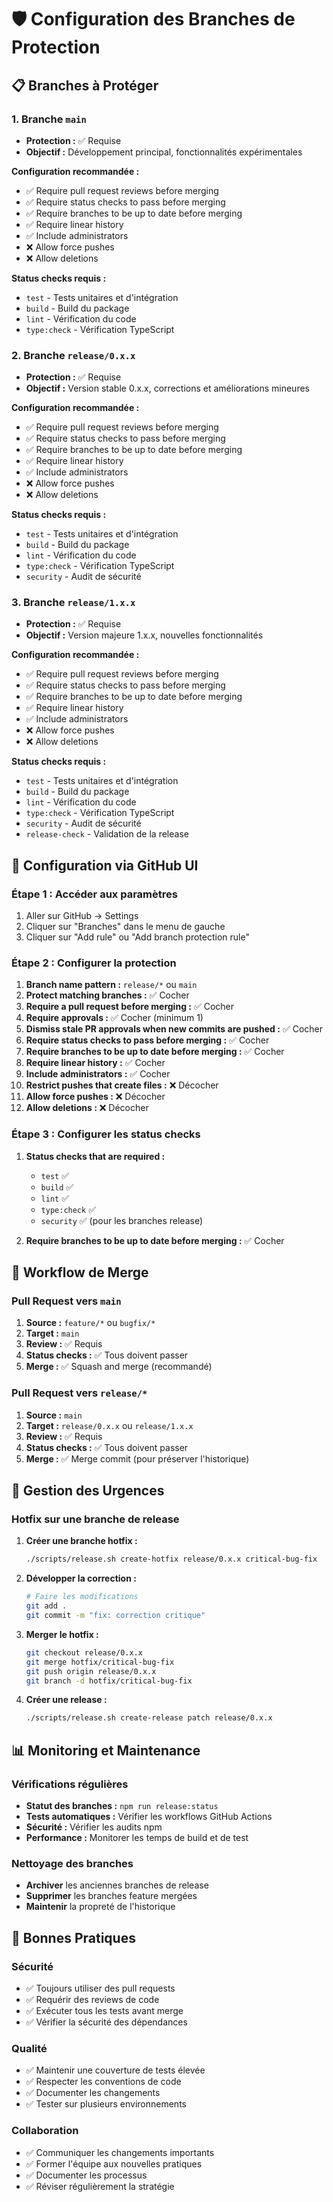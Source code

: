 # 🛡️ Configuration des Branches de Protection

## 📋 Branches à Protéger

### 1. Branche `main`
- **Protection :** ✅ Requise
- **Objectif :** Développement principal, fonctionnalités expérimentales

**Configuration recommandée :**
- ✅ Require pull request reviews before merging
- ✅ Require status checks to pass before merging
- ✅ Require branches to be up to date before merging
- ✅ Require linear history
- ✅ Include administrators
- ❌ Allow force pushes
- ❌ Allow deletions

**Status checks requis :**
- `test` - Tests unitaires et d'intégration
- `build` - Build du package
- `lint` - Vérification du code
- `type:check` - Vérification TypeScript

### 2. Branche `release/0.x.x`
- **Protection :** ✅ Requise
- **Objectif :** Version stable 0.x.x, corrections et améliorations mineures

**Configuration recommandée :**
- ✅ Require pull request reviews before merging
- ✅ Require status checks to pass before merging
- ✅ Require branches to be up to date before merging
- ✅ Require linear history
- ✅ Include administrators
- ❌ Allow force pushes
- ❌ Allow deletions

**Status checks requis :**
- `test` - Tests unitaires et d'intégration
- `build` - Build du package
- `lint` - Vérification du code
- `type:check` - Vérification TypeScript
- `security` - Audit de sécurité

### 3. Branche `release/1.x.x`
- **Protection :** ✅ Requise
- **Objectif :** Version majeure 1.x.x, nouvelles fonctionnalités

**Configuration recommandée :**
- ✅ Require pull request reviews before merging
- ✅ Require status checks to pass before merging
- ✅ Require branches to be up to date before merging
- ✅ Require linear history
- ✅ Include administrators
- ❌ Allow force pushes
- ❌ Allow deletions

**Status checks requis :**
- `test` - Tests unitaires et d'intégration
- `build` - Build du package
- `lint` - Vérification du code
- `type:check` - Vérification TypeScript
- `security` - Audit de sécurité
- `release-check` - Validation de la release

## 🔧 Configuration via GitHub UI

### Étape 1 : Accéder aux paramètres
1. Aller sur GitHub → Settings
2. Cliquer sur "Branches" dans le menu de gauche
3. Cliquer sur "Add rule" ou "Add branch protection rule"

### Étape 2 : Configurer la protection
1. **Branch name pattern :** `release/*` ou `main`
2. **Protect matching branches :** ✅ Cocher
3. **Require a pull request before merging :** ✅ Cocher
4. **Require approvals :** ✅ Cocher (minimum 1)
5. **Dismiss stale PR approvals when new commits are pushed :** ✅ Cocher
6. **Require status checks to pass before merging :** ✅ Cocher
7. **Require branches to be up to date before merging :** ✅ Cocher
8. **Require linear history :** ✅ Cocher
9. **Include administrators :** ✅ Cocher
10. **Restrict pushes that create files :** ❌ Décocher
11. **Allow force pushes :** ❌ Décocher
12. **Allow deletions :** ❌ Décocher

### Étape 3 : Configurer les status checks
1. **Status checks that are required :**
   - `test` ✅
   - `build` ✅
   - `lint` ✅
   - `type:check` ✅
   - `security` ✅ (pour les branches release)

2. **Require branches to be up to date before merging :** ✅ Cocher

## 🔄 Workflow de Merge

### Pull Request vers `main`
1. **Source :** `feature/*` ou `bugfix/*`
2. **Target :** `main`
3. **Review :** ✅ Requis
4. **Status checks :** ✅ Tous doivent passer
5. **Merge :** ✅ Squash and merge (recommandé)

### Pull Request vers `release/*`
1. **Source :** `main`
2. **Target :** `release/0.x.x` ou `release/1.x.x`
3. **Review :** ✅ Requis
4. **Status checks :** ✅ Tous doivent passer
5. **Merge :** ✅ Merge commit (pour préserver l'historique)

## 🚨 Gestion des Urgences

### Hotfix sur une branche de release
1. **Créer une branche hotfix :**
   ```bash
   ./scripts/release.sh create-hotfix release/0.x.x critical-bug-fix
   ```

2. **Développer la correction :**
   ```bash
   # Faire les modifications
   git add .
   git commit -m "fix: correction critique"
   ```

3. **Merger le hotfix :**
   ```bash
   git checkout release/0.x.x
   git merge hotfix/critical-bug-fix
   git push origin release/0.x.x
   git branch -d hotfix/critical-bug-fix
   ```

4. **Créer une release :**
   ```bash
   ./scripts/release.sh create-release patch release/0.x.x
   ```

## 📊 Monitoring et Maintenance

### Vérifications régulières
- **Statut des branches :** `npm run release:status`
- **Tests automatiques :** Vérifier les workflows GitHub Actions
- **Sécurité :** Vérifier les audits npm
- **Performance :** Monitorer les temps de build et de test

### Nettoyage des branches
- **Archiver** les anciennes branches de release
- **Supprimer** les branches feature mergées
- **Maintenir** la propreté de l'historique

## 🔐 Bonnes Pratiques

### Sécurité
- ✅ Toujours utiliser des pull requests
- ✅ Requérir des reviews de code
- ✅ Exécuter tous les tests avant merge
- ✅ Vérifier la sécurité des dépendances

### Qualité
- ✅ Maintenir une couverture de tests élevée
- ✅ Respecter les conventions de code
- ✅ Documenter les changements
- ✅ Tester sur plusieurs environnements

### Collaboration
- ✅ Communiquer les changements importants
- ✅ Former l'équipe aux nouvelles pratiques
- ✅ Documenter les processus
- ✅ Réviser régulièrement la stratégie
